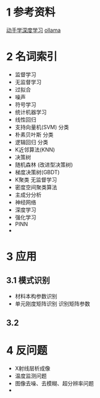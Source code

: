 # 1 参考资料
[动手学深度学习](https://zh.d2l.ai)
[ollama](https://github.com/ollama/ollama)

# 2 名词索引
- 监督学习
- 无监督学习
- 过拟合
- 噪声
- 符号学习
- 统计机器学习
- 线性回归
- 支持向量机(SVM) 分类
- 朴素贝叶斯 分类
- 逻辑回归   分类
- K近邻算法(KNN)
- 决策树
- 随机森林 (改进型决策树)
- 梯度决策树(GBDT)
- K聚类 无监督学习
- 密度空间聚类算法
- 主成分分析
- 神经网络
- 深度学习
- 强化学习
- PINN
- 

# 3 应用
## 3.1 模式识别
- 材料本构参数识别
- 单元刚度矩阵识别  识别矩阵参数
## 3.2 

# 4 反问题
- X射线层析成像
- 温度监测问题
- 图像去噪、去模糊、超分辨率问题
- 